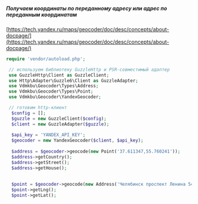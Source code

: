 ##### Получаем координаты по переданному адресу или адрес по переданным координатам
[https://tech.yandex.ru/maps/geocoder/doc/desc/concepts/about-docpage/](https://tech.yandex.ru/maps/geocoder/doc/desc/concepts/about-docpage/)
```php
require 'vendor/autoload.php';

 // используем библиотеку GuzzleHttp и PSR-совместимый адаптер 
 use GuzzleHttp\Client as GuzzleClient;
 use Http\Adapter\Guzzle6\Client as GuzzleAdapter;
 use Vdmkbu\Geocoder\Types\Address;
 use Vdmkbu\Geocoder\Types\Point;
 use Vdmkbu\Geocoder\YandexGeocoder;

 // готовим http-клиент
  $config = [];
  $guzzle = new GuzzleClient($config);
  $client = new GuzzleAdapter($guzzle);
  
  $api_key = 'YANDEX_API_KEY';
  $geocoder = new YandexGeocoder($client, $api_key);
  
  $address = $geocoder->geocode(new Point('37.611347,55.760241'));
  $address->getCountry();
  $address->getStreet();
  $address->getHouse();
  
  
  $point = $geocoder->geocode(new Address('Челябинск проспект Ленина 54'));
  $point->getLng();
  $point->getLat();
  
```